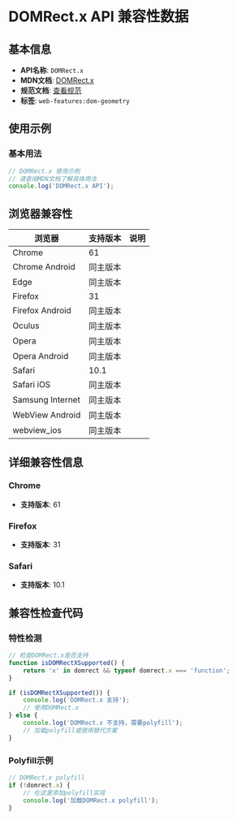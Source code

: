 # DOMRect.x API 兼容性数据

## 基本信息

- **API名称**: `DOMRect.x`
- **MDN文档**: [DOMRect.x](https://developer.mozilla.org/docs/Web/API/DOMRect/x)
- **规范文档**: [查看规范](https://drafts.fxtf.org/geometry/#dom-domrect-x)
- **标签**: `web-features:dom-geometry`

## 使用示例

### 基本用法

```javascript
// DOMRect.x 使用示例
// 请查阅MDN文档了解具体用法
console.log('DOMRect.x API');
```

## 浏览器兼容性

| 浏览器 | 支持版本 | 说明 |
|--------|----------|------|
| Chrome | 61 |  |
| Chrome Android | 同主版本 |  |
| Edge | 同主版本 |  |
| Firefox | 31 |  |
| Firefox Android | 同主版本 |  |
| Oculus | 同主版本 |  |
| Opera | 同主版本 |  |
| Opera Android | 同主版本 |  |
| Safari | 10.1 |  |
| Safari iOS | 同主版本 |  |
| Samsung Internet | 同主版本 |  |
| WebView Android | 同主版本 |  |
| webview_ios | 同主版本 |  |

## 详细兼容性信息

### Chrome

- **支持版本**: 61

### Firefox

- **支持版本**: 31

### Safari

- **支持版本**: 10.1

## 兼容性检查代码

### 特性检测

```javascript
// 检查DOMRect.x是否支持
function isDOMRectXSupported() {
    return 'x' in domrect && typeof domrect.x === 'function';
}

if (isDOMRectXSupported()) {
    console.log('DOMRect.x 支持');
    // 使用DOMRect.x
} else {
    console.log('DOMRect.x 不支持，需要polyfill');
    // 加载polyfill或使用替代方案
}
```

### Polyfill示例

```javascript
// DOMRect.x polyfill
if (!domrect.x) {
    // 在这里添加polyfill实现
    console.log('加载DOMRect.x polyfill');
}
```

